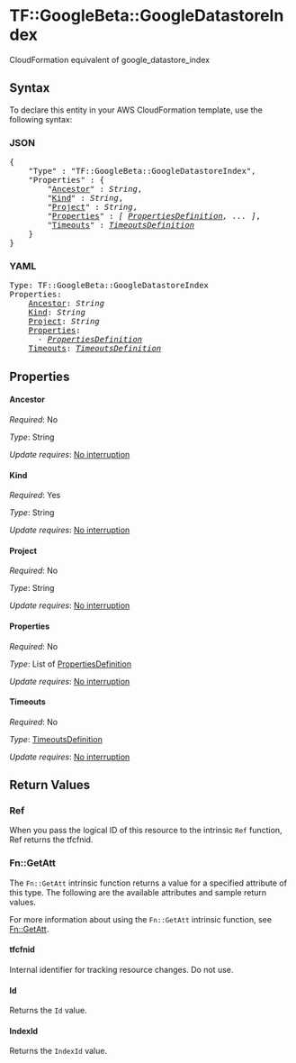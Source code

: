 # TF::GoogleBeta::GoogleDatastoreIndex

CloudFormation equivalent of google_datastore_index

## Syntax

To declare this entity in your AWS CloudFormation template, use the following syntax:

### JSON

<pre>
{
    "Type" : "TF::GoogleBeta::GoogleDatastoreIndex",
    "Properties" : {
        "<a href="#ancestor" title="Ancestor">Ancestor</a>" : <i>String</i>,
        "<a href="#kind" title="Kind">Kind</a>" : <i>String</i>,
        "<a href="#project" title="Project">Project</a>" : <i>String</i>,
        "<a href="#properties" title="Properties">Properties</a>" : <i>[ <a href="propertiesdefinition.md">PropertiesDefinition</a>, ... ]</i>,
        "<a href="#timeouts" title="Timeouts">Timeouts</a>" : <i><a href="timeoutsdefinition.md">TimeoutsDefinition</a></i>
    }
}
</pre>

### YAML

<pre>
Type: TF::GoogleBeta::GoogleDatastoreIndex
Properties:
    <a href="#ancestor" title="Ancestor">Ancestor</a>: <i>String</i>
    <a href="#kind" title="Kind">Kind</a>: <i>String</i>
    <a href="#project" title="Project">Project</a>: <i>String</i>
    <a href="#properties" title="Properties">Properties</a>: <i>
      - <a href="propertiesdefinition.md">PropertiesDefinition</a></i>
    <a href="#timeouts" title="Timeouts">Timeouts</a>: <i><a href="timeoutsdefinition.md">TimeoutsDefinition</a></i>
</pre>

## Properties

#### Ancestor

_Required_: No

_Type_: String

_Update requires_: [No interruption](https://docs.aws.amazon.com/AWSCloudFormation/latest/UserGuide/using-cfn-updating-stacks-update-behaviors.html#update-no-interrupt)

#### Kind

_Required_: Yes

_Type_: String

_Update requires_: [No interruption](https://docs.aws.amazon.com/AWSCloudFormation/latest/UserGuide/using-cfn-updating-stacks-update-behaviors.html#update-no-interrupt)

#### Project

_Required_: No

_Type_: String

_Update requires_: [No interruption](https://docs.aws.amazon.com/AWSCloudFormation/latest/UserGuide/using-cfn-updating-stacks-update-behaviors.html#update-no-interrupt)

#### Properties

_Required_: No

_Type_: List of <a href="propertiesdefinition.md">PropertiesDefinition</a>

_Update requires_: [No interruption](https://docs.aws.amazon.com/AWSCloudFormation/latest/UserGuide/using-cfn-updating-stacks-update-behaviors.html#update-no-interrupt)

#### Timeouts

_Required_: No

_Type_: <a href="timeoutsdefinition.md">TimeoutsDefinition</a>

_Update requires_: [No interruption](https://docs.aws.amazon.com/AWSCloudFormation/latest/UserGuide/using-cfn-updating-stacks-update-behaviors.html#update-no-interrupt)

## Return Values

### Ref

When you pass the logical ID of this resource to the intrinsic `Ref` function, Ref returns the tfcfnid.

### Fn::GetAtt

The `Fn::GetAtt` intrinsic function returns a value for a specified attribute of this type. The following are the available attributes and sample return values.

For more information about using the `Fn::GetAtt` intrinsic function, see [Fn::GetAtt](https://docs.aws.amazon.com/AWSCloudFormation/latest/UserGuide/intrinsic-function-reference-getatt.html).

#### tfcfnid

Internal identifier for tracking resource changes. Do not use.

#### Id

Returns the <code>Id</code> value.

#### IndexId

Returns the <code>IndexId</code> value.

